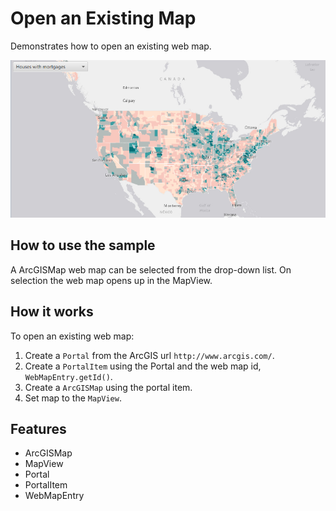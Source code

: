 <h1>Open an Existing Map</h1>

<p>Demonstrates how to open an existing web map.</p>

<p><img src="OpenMapURL.png"/></p>

<h2>How to use the sample</h2>

<p>A ArcGISMap web map can be selected from the drop-down list. On selection the web map opens up in the MapView.</p>

<h2>How it works</h2>

<p>To open an existing web map:</p>

<ol>
    <li>Create a <code>Portal</code> from the ArcGIS url <code>http://www.arcgis.com/</code>.</li>
    <li>Create a <code>PortalItem</code> using the Portal and the web map id, <code>WebMapEntry.getId()</code>.</li>
    <li>Create a <code>ArcGISMap</code> using the portal item.</li>
    <li>Set map to the <code>MapView</code>.</li>
</ol>

<h2>Features</h2>

<ul>
    <li>ArcGISMap</li>
    <li>MapView</li>
    <li>Portal</li>
    <li>PortalItem</li>
    <li>WebMapEntry</li>
</ul>


